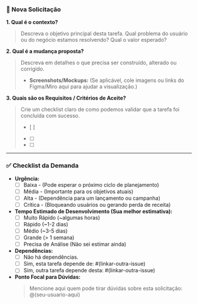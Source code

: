 ### 🚀 Nova Solicitação

**1. Qual é o contexto?**
> Descreva o objetivo principal desta tarefa. Qual problema do usuário ou do negócio estamos resolvendo? Qual o valor esperado?

**2. Qual é a mudança proposta?**
> Descreva em detalhes o que precisa ser construído, alterado ou corrigido.
> - **Screenshots/Mockups:** (Se aplicável, cole imagens ou links do Figma/Miro aqui para ajudar a visualização.)

**3. Quais são os Requisitos / Critérios de Aceite?**
> Crie um checklist claro de como podemos validar que a tarefa foi concluída com sucesso.
> - [ ] 
> - [ ] 
> - [ ] 

---

### ✅ Checklist da Demanda

* **Urgência:**
    - [ ] Baixa - (Pode esperar o próximo ciclo de planejamento)
    - [ ] Média - (Importante para os objetivos atuais)
    - [ ] Alta - (Dependência para um lançamento ou campanha)
    - [ ] Crítica - (Bloqueando usuários ou gerando perda de receita)

* **Tempo Estimado de Desenvolvimento (Sua melhor estimativa):**
    - [ ] Muito Rápido (~algumas horas)
    - [ ] Rápido (~1-2 dias)
    - [ ] Médio (~3-5 dias)
    - [ ] Grande (> 1 semana)
    - [ ] Precisa de Análise (Não sei estimar ainda)

* **Dependências:**
    - [ ] Não há dependências.
    - [ ] Sim, esta tarefa depende de: #(linkar-outra-issue)
    - [ ] Sim, outra tarefa depende desta: #(linkar-outra-issue)

* **Ponto Focal para Dúvidas:**
    > Mencione aqui quem pode tirar dúvidas sobre esta solicitação: @(seu-usuario-aqui)